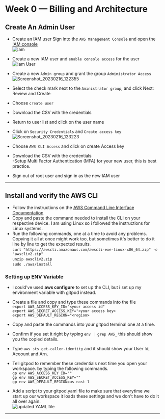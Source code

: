 # Week 0 — Billing and Architecture

## Create An Admin User
- Create an IAM user 
Sign into the `AWS Management Console` and open the [IAM console](https://us-east-1.console.aws.amazon.com/iam/?region=us-east-1#)  
![iam](https://user-images.githubusercontent.com/105195327/219350512-d689198f-0848-4087-a487-dafa89ba89c5.png)  

- Create a new IAM user and `enable console access` for the user  
![Iam User](https://user-images.githubusercontent.com/105195327/219351897-b55f4116-afa0-4aea-82e0-d0d26c32c7e6.png)

- Create a new `Admin group` and grant the group `Administrator Access` 
 ![Screenshot_20230216_122355](https://user-images.githubusercontent.com/105195327/219352415-1527cea6-da71-431b-a94f-97ec0cb2767b.png)   
- Select the check mark next to the `Aministrator group`, and click Next: Review and Create   
- Choose `create user`  
- Download the CSV with the credentials  
- Return to user list and click on the user name  
- Click on `Security Credentials` and `Create access key`   
![Screenshot_20230216_123223](https://user-images.githubusercontent.com/105195327/219354157-11a3b15d-2dba-49af-b463-7d3481172826.png)   
   
- Choose `AWS CLI Access` and click on create Access key  
- Download the CSV with the credentials   
-Setup Multi Factor Authentication (MFA) for your new user, this is best practice.  
- Sign out of root user and sign in as the new IAM user  
---
## Install and verify the AWS CLI 
- Follow the instructions on the [AWS Command Line Interface Documentation](https://docs.aws.amazon.com/cli/latest/userguide/getting-started-install.html)  
- Copy and paste the command needed to install the CLI on your respective device. I am using Linux so i followed the instructions for Linux systems. 
- Run the following commands, one at a time to avoid any problems. Copying it all at once might work too, but sometimes it's better to do it line by line to get the expected results.  
`curl "https://awscli.amazonaws.com/awscli-exe-linux-x86_64.zip" -o "awscliv2.zip"`  
`unzip awscliv2.zip`   
`sudo ./aws/install`   

### Setting up ENV Variable 
- I could've used **aws configure** to set up the CLI, but i set up my environment variable with gitpod instead. 
- Create a file and copy and type these commands into the file  
`export AWS_ACCESS_KEY_ID="<your access id"`   
`export AWS_SECRET_ACCESS_KEY="<your access key>`   
`export AWS_DEFAULT_REGION="<region>`   

- Copy and paste the commands into your gitpod terminal one at a time.   
- Confirm if you set it right by typing `env | grep AWS_` this should show you the copied details.   
- Type `aws sts get-caller-identity` and it should show your User Id, Acoount and Arn.   
- Tell gitpod to remember these credentials next time you open your workspace. by typing the following commands.  
`gp env AWS_ACCESS_KEY_ID=""`   
`gp env AWS_SECRET_ACCESS_KEY=""`   
`gp env AWS_DEFAULT_REGION=us-east-1`   

- Add a script to your gitpod.yaml file to make sure that everytime we start up our workspace it loads these settings and we don't have to do it all over again.  
![updated YAML file](https://user-images.githubusercontent.com/105195327/219480714-6b68e57d-8188-4f2b-81ea-2dc43890f833.png)   
---





